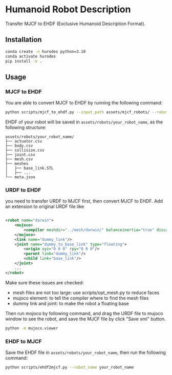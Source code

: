 # Humanoid Robot Description
Transfer MJCF to EHDF (Exclusive Humanoid Description Format).

## Installation

```bash
conda create -n hurodes python=3.10
conda activate hurodes
pip install -e .
``` 

## Usage

### MJCF to EHDF

You are able to convert MJCF to EHDF by running the following command:

```bash
python scripts/mjcf_to_ehdf.py --input_path assets/mjcf_robots/ --robot_name your_robot_name
```

EHDF of your robot will be saved in `assets/robots/your_robot_name`, as the following structure:
```
assets/robots/your_robot_name/
├── actuator.csv
├── body.csv
├── collision.csv
├── joint.csv
├── mesh.csv
├── meshes
│   ├── base_link.STL
│   ├── ...
└── meta.json
```

### URDF to EHDF

you need to transfer URDF to MJCF first, then convert MJCF to EHDF. Add an extension to original URDF file like

```xml

<robot name="darwin">
    <mujoco>
        <compiler meshdir="../mesh/darwin/" balanceinertia="true" discardvisual="false"/>
    </mujoco>
    <link name="dummy_link"/>
    <joint name="dummy_to_base_link" type="floating">
        <origin xyz="0 0 0" rpy="0 0 0"/>
        <parent link="dummy_link"/>
        <child link="base_link"/>
    </joint>
    ...
</robot>
```

Make sure these issues are checked:
- mesh files are not too large: use scripts/opt_mesh.py to reduce faces
- mujoco element: to tell the compiler where to find the mesh files
- dummy link and joint: to make the robot a floating base

Then run mojoco by following command, and drag the URDF file to mujoco window to see the robot, and save the MJCF file by click "Save xml" button.
```bash
python -m mujoco.viewer
```

### EHDF to MJCF

Save the EHDF file in `assets/robots/your_robot_name`, then run the following command:
```bash
python scripts/ehdf2mjcf.py --robot_name your_robot_name
```